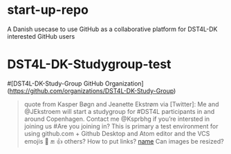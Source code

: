 # start-up-repo
A Danish usecase to use GitHub as a collaborative platform for DST4L-DK interested GitHub users
# DST4L-DK-Studygroup-test
#[DST4L-DK-Study-Group GitHub Organization] (https://github.com/organizations/DST4L-DK-Study-Group)
> quote from Kasper Bøgn and Jeanette Ekstrøm via [Twitter]: Me and @JEkstroem will start a studygroup for #DST4L participants in and around Copenhagen. Contact me @Ksprbhg if you’re intersted in joining us
#Are you joining in?
This is primary a test environment for using github.com + Github Desktop and Atom editor and the VCS
emojis :tada: :end: :thumbsup: others?
How to put links? [name](link)
Can images be resized?
